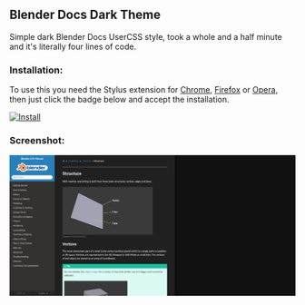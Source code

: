 ## Blender Docs Dark Theme
Simple dark Blender Docs UserCSS style, took a whole and a half minute and it's literally four lines of code.

### Installation:
To use this you need the Stylus extension for [Chrome](https://chrome.google.com/webstore/detail/stylus/clngdbkpkpeebahjckkjfobafhncgmne), [Firefox](https://addons.mozilla.org/en-US/android/addon/styl-us/) or [Opera](https://addons.opera.com/es/extensions/details/stylus/), then just click the badge below and accept the installation.

[![Install](https://img.shields.io/badge/Install%20directly%20with-Stylus-00adad.svg)](https://raw.githubusercontent.com/ikorobus/dynasty-scans-dark-theme/main/dsdt.user.css)

### Screenshot:
<img align="center" src="https://raw.githubusercontent.com/ikorobus/blender-docs-dark-theme/main/sample01.png"></img>
